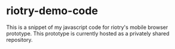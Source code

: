 riotry-demo-code
================

This is a snippet of my javascript code for riotry's mobile browser prototype.
This prototype is currently hosted as a privately shared repository.
